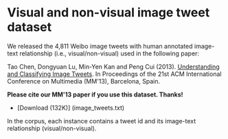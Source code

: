 # Visual and non-visual image tweet dataset

We released the 4,811 Weibo image tweets with human annotated image-text relationship (i.e., visual/non-visual) used in the following paper:

Tao Chen, Dongyuan Lu, Min-Yen Kan and Peng Cui (2013). [Understanding and Classifying Image Tweets](http://www.comp.nus.edu.sg/~kanmy/papers/image_mm.pdf). In Proceedings of the 21st ACM International Conference on Multimedia (MM'13), Barcelona, Spain.

**Please cite our MM'13 paper if you use this dataset. Thanks!**


* [Download (132K)] (image_tweets.txt)

In the corpus, each instance contains a tweet id and its image-text relationship (visual/non-visual).

